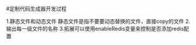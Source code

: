 #定制代码生成器开发过程

1.静态文件和动态文件 静态文件是指不要要动态替换的文件，直接copy的文件
2.输出每一级文件的名称
3.拓展可以使用enableRedis变量来控制是否添加redis配置